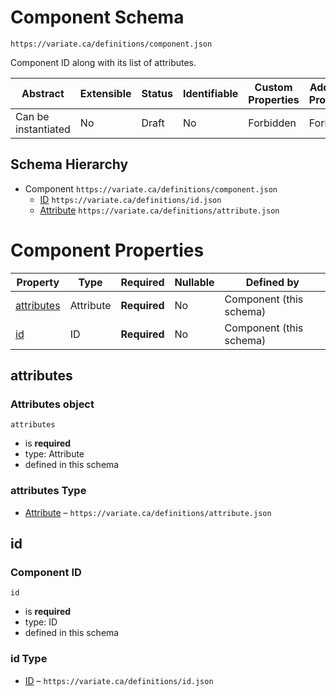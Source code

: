 # Component Schema

```
https://variate.ca/definitions/component.json
```

Component ID along with its list of attributes.

| Abstract            | Extensible | Status | Identifiable | Custom Properties | Additional Properties | Defined In                                                 |
| ------------------- | ---------- | ------ | ------------ | ----------------- | --------------------- | ---------------------------------------------------------- |
| Can be instantiated | No         | Draft  | No           | Forbidden         | Forbidden             | [definitions/component.schema.json](component.schema.json) |

## Schema Hierarchy

- Component `https://variate.ca/definitions/component.json`
  - [ID](id.schema.md) `https://variate.ca/definitions/id.json`
  - [Attribute](attribute.schema.md) `https://variate.ca/definitions/attribute.json`

# Component Properties

| Property                  | Type      | Required     | Nullable | Defined by              |
| ------------------------- | --------- | ------------ | -------- | ----------------------- |
| [attributes](#attributes) | Attribute | **Required** | No       | Component (this schema) |
| [id](#id)                 | ID        | **Required** | No       | Component (this schema) |

## attributes

### Attributes object

`attributes`

- is **required**
- type: Attribute
- defined in this schema

### attributes Type

- [Attribute](attribute.schema.md) – `https://variate.ca/definitions/attribute.json`

## id

### Component ID

`id`

- is **required**
- type: ID
- defined in this schema

### id Type

- [ID](id.schema.md) – `https://variate.ca/definitions/id.json`
